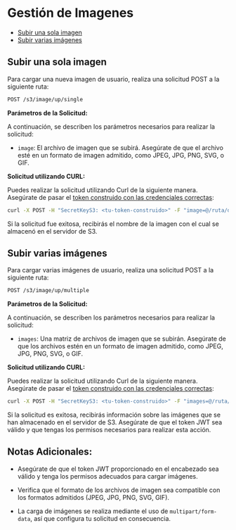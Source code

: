 # Gestión de Imagenes

- [Subir una sola imagen](#subir-una-sola-imagen)
- [Subir varias imágenes](#subir-varias-imágenes)

## Subir una sola imagen

Para cargar una nueva imagen de usuario, realiza una solicitud POST a la siguiente ruta:

```bash
POST /s3/image/up/single
```

**Parámetros de la Solicitud:**

A continuación, se describen los parámetros necesarios para realizar la solicitud:

- `image`: El archivo de imagen que se subirá. Asegúrate de que el archivo esté en un formato de imagen admitido, como JPEG, JPG, PNG, SVG, o GIF.

**Solicitud utilizando CURL:**

Puedes realizar la solicitud utilizando Curl de la siguiente manera. Asegúrate de pasar el [token construido con las credenciales correctas](API.md#construcción-del-token-jwt):

```bash
curl -X POST -H "SecretKeyS3: <tu-token-construido>" -F "image=@/ruta/de/imagen" http://localhost:3000/s3/image/up/single
```

Si la solicitud fue exitosa, recibirás el nombre de la imagen con el cual se almacenó en el servidor de S3.

## Subir varias imágenes

Para cargar varias imágenes de usuario, realiza una solicitud POST a la siguiente ruta:

```bash
POST /s3/image/up/multiple
```

**Parámetros de la Solicitud:**

A continuación, se describen los parámetros necesarios para realizar la solicitud:

- `images`: Una matriz de archivos de imagen que se subirán. Asegúrate de que los archivos estén en un formato de imagen admitido, como JPEG, JPG, PNG, SVG, o GIF.

**Solicitud utilizando CURL:**

Puedes realizar la solicitud utilizando Curl de la siguiente manera. Asegúrate de pasar el [token construido con las credenciales correctas](API.md#construcción-del-token-jwt):

```bash
curl -X POST -H "SecretKeyS3: <tu-token-construido>" -F "images=@/ruta/de/imagen1" -F "images=@/ruta/de/imagen2" http://localhost:3000/s3/image/up/multiple
```

Si la solicitud es exitosa, recibirás información sobre las imágenes que se han almacenado en el servidor de S3. Asegúrate de que el token JWT sea válido y que tengas los permisos necesarios para realizar esta acción.

## Notas Adicionales:

- Asegúrate de que el token JWT proporcionado en el encabezado sea válido y tenga los permisos adecuados para cargar imágenes.

- Verifica que el formato de los archivos de imagen sea compatible con los formatos admitidos (JPEG, JPG, PNG, SVG, GIF).

- La carga de imágenes se realiza mediante el uso de `multipart/form-data`, así que configura tu solicitud en consecuencia.
